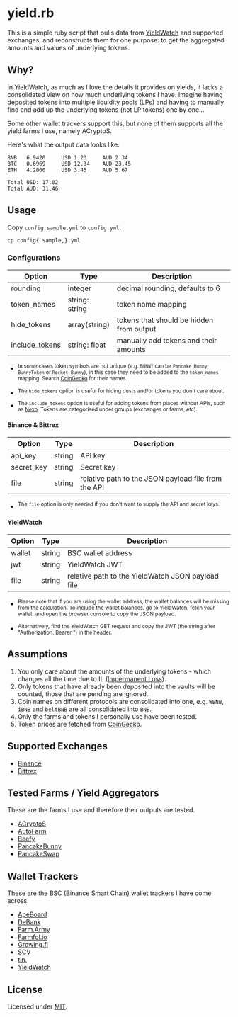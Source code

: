 # yield.rb

This is a simple ruby script that pulls data from [YieldWatch](https://www.yieldwatch.net/) and supported exchanges, and reconstructs them for one purpose: to get the aggregated amounts and values of underlying tokens.

## Why?

In YieldWatch, as much as I love the details it provides on yields, it lacks a consolidated view on how much underlying tokens I have. Imagine having deposited tokens into multiple liquidity pools (LPs) and having to manually find and add up the underlying tokens (not LP tokens) one by one...

Some other wallet trackers support this, but none of them supports all the yield farms I use, namely ACryptoS.

Here's what the output data looks like:

    BNB   6.9420     USD 1.23     AUD 2.34
    BTC   0.6969     USD 12.34    AUD 23.45
    ETH   4.2000     USD 3.45     AUD 5.67

    Total USD: 17.02
    Total AUD: 31.46

## Usage

Copy `config.sample.yml` to `config.yml`:

    cp config{.sample,}.yml

### Configurations

| Option         | Type           | Description
| -------------- | -------------- | -----------
| rounding       | integer        | decimal rounding, defaults to 6
| token_names    | string: string | token name mapping
| hide_tokens    | array(string)  | tokens that should be hidden from output
| include_tokens | string: float  | manually add tokens and their amounts

- <sup>In some cases token symbols are not unique (e.g. `BUNNY` can be `Pancake Bunny`, `BunnyToken` or `Rocket Bunny`), in this case they need to be added to the `token_names` mapping. Search [CoinGecko](https://www.coingecko.com/) for their names.</sup>

- <sup>The `hide_tokens` option is useful for hiding dusts and/or tokens you don't care about.</sup>

- <sup>The `include_tokens` option is useful for adding tokens from places without APIs, such as [Nexo](https://nexo.io/). Tokens are categorised under groups (exchanges or farms, etc).</sup>

#### Binance & Bittrex

| Option     | Type   | Description
| ---------- | ------ | -----------
| api_key    | string | API key
| secret_key | string | Secret key
| file       | string | relative path to the JSON payload file from the API

- <sup>The `file` option is only needed if you don't want to supply the API and secret keys.</sup>

#### YieldWatch

| Option | Type   | Description
| ------ | ------ | -----------
| wallet | string | BSC wallet address
| jwt    | string | YieldWatch JWT
| file   | string | relative path to the YieldWatch JSON payload file

- <sup>Please note that if you are using the wallet address, the wallet balances will be missing from the calculation. To include the wallet balances, go to YieldWatch, fetch your wallet, and open the browser console to copy the JSON payload.</sup>

- <sup>Alternatively, find the YieldWatch GET request and copy the JWT (the string after "Authorization: Bearer ") in the header.</sup>

## Assumptions

1. You only care about the amounts of the underlying tokens - which changes all the time due to IL ([Impermanent Loss](https://www.google.com/search?q=impermanent+loss)).
1. Only tokens that have already been deposited into the vaults will be counted, those that are pending are ignored.
1. Coin names on different protocols are consolidated into one, e.g. `WBNB`, `iBNB` and `beltBNB` are all consolidated into `BNB`.
1. Only the farms and tokens I personally use have been tested.
1. Token prices are fetched from [CoinGecko](https://www.coingecko.com/).

## Supported Exchanges

- [Binance](https://www.binance.com/)
- [Bittrex](https://bittrex.com/)

## Tested Farms / Yield Aggregators

These are the farms I use and therefore their outputs are tested.

- [ACryptoS](https://acryptos.com/)
- [AutoFarm](https://autofarm.network/)
- [Beefy](https://beefy.finance/)
- [PancakeBunny](https://pancakebunny.finance/)
- [PancakeSwap](https://pancakeswap.finance/)

## Wallet Trackers

These are the BSC (Binance Smart Chain) wallet trackers I have come across.

- [ApeBoard](https://apeboard.finance/)
- [DeBank](https://debank.com/)
- [Farm.Army](https://farm.army/)
- [Farmfol.io](https://farmfol.io/)
- [Growing.fi](https://www.growing.fi/)
- [SCV](https://scv.finance/)
- [tin.](https://tin.network/)
- [YieldWatch](https://www.yieldwatch.net/)

## License

Licensed under [MIT](http://fredwu.mit-license.org/).
